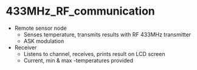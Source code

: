 # 433MHz_RF_communication

* Remote sensor node
  * Senses temperature, transmits results with RF 433MHz transmitter
  * ASK modulation
* Receiver
  * Listens to channel, receives, prints result on LCD screen
  * Current, min & max -temperatures provided
